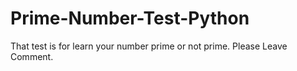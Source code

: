 # Prime-Number-Test-Python
That test is for learn your number prime or not prime.
Please Leave Comment.
